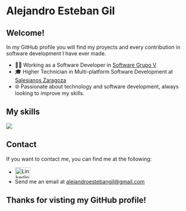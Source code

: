 # Alejandro Esteban Gil
## Welcome!

In my GitHub profile you will find my proyects and every contribution in software development I have ever made.

- 👨‍💻 Working as a Software Developer in [Software Grupo V](https://www.sgv.es/)
- 🎓 Higher Technician in Multi-platform Software Development at [Salesianos Zaragoza](https://zaragoza.salesianos.edu/)
- 🌐 Passionate about technology and software development, always looking to improve my skills.

## My skills

<p align="left">
  <a href="https://skillicons.dev">
    <img src="https://skillicons.dev/icons?i=java,py,angular,spring,js,ts,dotnet,cs,jquery,html,css,bootstrap,mysql,postgres,sqlite,linux,git,docker,aws&perline=11" />
  </a>
</p>

## Contact

If you want to contact me, you can find me at the following:
- [<img align="center" src="https://raw.githubusercontent.com/rahuldkjain/github-profile-readme-generator/master/src/images/icons/Social/linked-in-alt.svg" alt="Linkedin" height="30" width="40" />](https://www.linkedin.com/in/alejandroestebangil)
- Send me an email at [alejandroestebangil@gmail.com](mailto:alejandroestebangil@gmail.com)


## Thanks for visting my GitHub profile!


